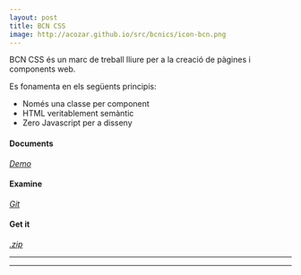 ```yaml
---
layout: post
title: BCN CSS
image: http://acozar.github.io/src/bcnics/icon-bcn.png
---
```


BCN CSS és un marc de treball lliure per a la creació de pàgines i components web.

Es fonamenta en els següents principis:

- Només una classe per component
- HTML veritablement semàntic
- Zero Javascript per a disseny

<div class="flex-box-3 text-center">
	<section>
		<h4>Documents</h4>
		<em><a href="https://acozar.github.io/bcncss/" title="Documents & Demo" class="bg-color-violet">Demo</a></em>
	</section>
	<section>
		<h4>Examine</h4>
		<em><a href="https://github.com/hipertextos/barcelonacss" title="View on Github" class="bg-color-violet">Git</a></em>
	</section>
	<section>
		<h4>Get it</h4>
		<em><a href="https://github.com/hipertextos/barcelonacss/archive/master.zip" title="Download .zip" class="bg-color-green">.zip</a></em>
	</section>
	<hr>
</div>
<hr>